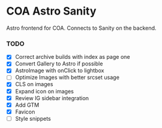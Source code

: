 # COA Astro Sanity

Astro frontend for COA. Connects to Sanity on the backend.

### TODO
- [x] Correct archive builds with index as page one
- [x] Convert Gallery to Astro if possible
- [x] AstroImage with onClick to lightbox
- [ ] Optimize Images with better srcset usage
- [x] CLS on images
- [x] Expand icon on images
- [x] Review IG sidebar integration
- [x] Add GTM
- [x] Favicon
- [ ] Style snippets
